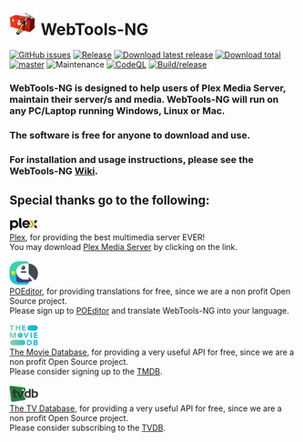 # ![Logo](https://github.com/WebTools-NG/WebTools-NG/blob/master/wiki/icons/webtools-48-ng.png) WebTools-NG

[![GitHub issues](https://img.shields.io/github/issues/WebTools-NG/WebTools-NG.svg?style=flat)](https://github.com/WebTools-NG/WebTools-NG/issues)
[![Release](https://img.shields.io/github/release/WebTools-NG/WebTools-NG.svg?style=flat)](https://github.com/WebTools-NG/WebTools-NG/releases/latest)
[![Download latest release](https://img.shields.io/github/downloads/WebTools-NG/WebTools-NG/latest/total.svg)](https://github.com/WebTools-NG/WebTools-NG/releases/latest)
[![Download total](https://img.shields.io/github/downloads/WebTools-NG/WebTools-NG/total.svg)](https://github.com/WebTools-NG/WebTools-NG/releases)
[![master](https://img.shields.io/badge/master-stable-green.svg?maxAge=2592000)]('')
![Maintenance](https://img.shields.io/badge/Maintained-Yes-green.svg)
[![CodeQL](https://github.com/WebTools-NG/WebTools-NG/workflows/CodeQL/badge.svg)](https://github.com/WebTools-NG/WebTools-NG/actions?query=workflow%3ACodeQL)
[![Build/release](https://github.com/WebTools-NG/WebTools-NG/actions/workflows/release.yml/badge.svg)](https://github.com/WebTools-NG/WebTools-NG/actions/workflows/release.yml)

### WebTools-NG is designed to help users of Plex Media Server, maintain their server/s and media. WebTools-NG will run on any PC/Laptop running Windows, Linux or Mac.

###  The software is free for anyone to download and use.

### For installation and usage instructions, please see the WebTools-NG [Wiki](https://github.com/WebTools-NG/WebTools-NG/wiki).


## Special thanks go to the following:

<a href="https://plex.tv/">
    <img alt="Plex" src="https://github.com/WebTools-NG/WebTools-NG/blob/master/wiki/icons/plex-logo-2022-03.png" width="50">
</a>
<br>
<a href="https://plex.tv/">Plex</a>, for providing the best multimedia server EVER!</a><br>
You may download <a href="https://www.plex.tv/en-au/media-server-downloads">Plex Media Server</a> by clicking on the link.<br>
<br>
<a href="https://poeditor.com/">
    <img alt="POEditor" src="https://github.com/WebTools-NG/WebTools-NG/blob/master/wiki/icons/poeditor.png" width="50">
</a>
<br>
<a href="https://poeditor.com/">POEditor</a>, for providing translations for free, since we are a non profit Open Source project.</a><br>
Please sign up to <a href="https://poeditor.com/join/project?hash=yFjdfkDfup">POEditor</a> and translate WebTools-NG into your language.<br>
<br>
<a href="https://www.themoviedb.org/">
    <img alt="TMDB" src="https://github.com/WebTools-NG/WebTools-NG/blob/master/wiki/icons/tmdb-full.png" width="50">
</a>
<br>
<a href="https://www.themoviedb.org/">The Movie Database</a>, for providing a very useful API for free, since we are a non profit Open Source project.</a><br>
Please consider signing up to the <a href="https://www.themoviedb.org/signup">TMDB</a>.
<br>
<br>
<a href="https://www.thetvdb.com/">
    <img alt="TVDB" src="https://github.com/WebTools-NG/WebTools-NG/blob/master/wiki/icons/tvdb-logo.png" width="50">
</a>
<br>
<a href="https://www.thetvdb.com/">The TV Database</a>, for providing a very useful API for free, since we are a non profit Open Source project.</a><br>   
 Please consider subscribing to the <a href="https://thetvdb.com/subscribe">TVDB</a>.


